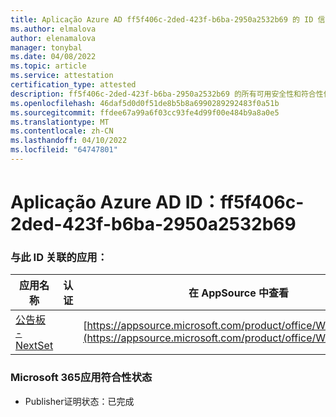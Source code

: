 ```yaml
---
title: Aplicação Azure AD ff5f406c-2ded-423f-b6ba-2950a2532b69 的 ID 信息
ms.author: elmalova
author: elenamalova
manager: tonybal
ms.date: 04/08/2022
ms.topic: article
ms.service: attestation
certification_type: attested
description: ff5f406c-2ded-423f-b6ba-2950a2532b69 的所有可用安全性和符合性信息。
ms.openlocfilehash: 46daf5d0d0f51de8b5b8a6990289292483f0a51b
ms.sourcegitcommit: ffdee67a99a6f03cc93fe4d99f00e484b9a8a0e5
ms.translationtype: MT
ms.contentlocale: zh-CN
ms.lasthandoff: 04/10/2022
ms.locfileid: "64747801"
---
```

# <a name="azure-app-id-ff5f406c-2ded-423f-b6ba-2950a2532b69"></a>Aplicação Azure AD ID：ff5f406c-2ded-423f-b6ba-2950a2532b69


### <a name="apps-associated-with-this-id"></a>与此 ID 关联的应用：
| **应用名称** | **认证** | **在 AppSource 中查看** |
|--------------|---------------|-----------------------|
| [公告板 - NextSet](../forward/WA200002122.md) |  | [https://appsource.microsoft.com/product/office/WA200002122](https://appsource.microsoft.com/product/office/WA200002122) |

### <a name="microsoft-365-app-compliance-status"></a>Microsoft 365应用符合性状态
- Publisher证明状态：已完成
